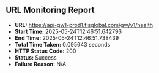 ## URL Monitoring Report

- **URL:** https://api-gw1-prod1.fisglobal.com/gw/v1/health
- **Start Time:** 2025-05-24T12:46:51.642796
- **End Time:** 2025-05-24T12:46:51.738439
- **Total Time Taken:** 0.095643 seconds
- **HTTP Status Code:** 200
- **Status:** Success
- **Failure Reason:** N/A
